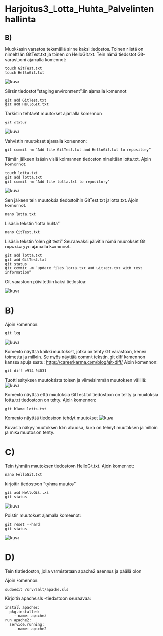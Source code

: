 # Harjoitus3_Lotta_Huhta_Palvelintenhallinta
## B)
Muokkasin varastoa tekemällä sinne kaksi tiedostoa. Toinen niistä on nimeltään GitTest.txt ja toinen on HelloGit.txt. Tein nämä tiedostot Git-varastooni ajamalla komennot:
```
touch GitTest.txt
touch HelloGit.txt
```
![kuva](https://user-images.githubusercontent.com/82219338/141688270-1bf3ef41-747f-4667-9712-2d3f27445b33.png)

Siirsin tiedostot ”staging environment”:iin ajamalla komennot:
```
git add GitTest.txt
git add HelloGit.txt
```
Tarkistin tehtävät muutokset ajamalla komennon 
```
git status
```
![kuva](https://user-images.githubusercontent.com/82219338/141688364-a51cf8ef-084b-4497-8ee1-2d352053eaad.png)

Vahvistin muutokset ajamalla komennon:
```
git commit -m ”Add file GitTest.txt and HelloGit.txt to repository”
```
Tämän jälkeen lisäsin vielä kolmannen tiedoston nimeltään lotta.txt.
Ajoin komennot:
```
touch lotta.txt
git add lotta.txt
git commit -m ”Add file lotta.txt to repository”
```
![kuva](https://user-images.githubusercontent.com/82219338/141688553-a5f30675-c256-4d0e-8cfa-288283c829d0.png)

Sen jälkeen tein muutoksia tiedostoihin GitTest.txt ja lotta.txt. Ajoin komennot:
```
nano lotta.txt
```
Lisäsin tekstin ”lotta huhta”
```
nano GitTest.txt
```
Lisäsin tekstin ”olen git testi”
Seuraavaksi päivitin nämä muutokset Git repositoryyn ajamalla komennot:
```
git add lotta.txt
git add GitTest.txt
git status
git commit -m ”update files lotta.txt and GitTest.txt with test information”
```
Git varastoon päivitettiin kaksi tiedostoa:

![kuva](https://user-images.githubusercontent.com/82219338/141688747-23dfae43-50a3-46e6-b836-6344da9c420c.png)

# B)
Ajoin komennon:
```
git log
```
![kuva](https://user-images.githubusercontent.com/82219338/141688822-aab02c9d-5ff5-4bb7-b1ac-ed10520669f6.png)

Komento näyttää kaikki muutokset, jotka on tehty Git varastoon, kenen toimesta ja milloin. Se myös näyttää commit tekstin.
git diff komennon kanssa apuja saatu: https://careerkarma.com/blog/git-diff/
Ajoin komennon:
```
git diff e914 04031
```
Tuotti esityksen muutoksista toisen ja viimeisimmän muutoksen välillä:
![kuva](https://user-images.githubusercontent.com/82219338/141688843-26c32070-2529-4f7d-8f5e-1b7da038dbfe.png)
 
Komento näyttää että muutoksia GitTest.txt tiedostoon on tehty ja muutoksia lotta.txt tiedostoon on tehty.
Ajoin komennon:
```
git blame lotta.txt
```
Komento näyttää tiedostoon tehdyt muutokset
![kuva](https://user-images.githubusercontent.com/82219338/141688855-77d36b8e-1418-4d18-b031-ea5e6decca5c.png)

Kuvasta näkyy muutoksen Id:n alkuosa, kuka on tehnyt muutoksen ja milloin ja mikä muutos on tehty.

# C)
Tein tyhmän muutoksen tiedostoon HelloGit.txt. 
Ajoin komennot:
```
nano HelloGit.txt
```
  kirjoitin tiedostoon ”tyhma muutos”
```
git add HelloGit.txt
git status
``` 
![kuva](https://user-images.githubusercontent.com/82219338/141688975-b9d3205e-9bfe-4530-85e9-6545f0f07138.png)

Poistin muutokset ajamalla komennot:
```
git reset --hard
git status
```
![kuva](https://user-images.githubusercontent.com/82219338/141688988-4dde45e8-6124-4556-8519-dc90e7f935c7.png)

# D)
Tein tilatiedoston, jolla varmistetaan apache2 asennus ja päällä olon

Ajoin komennon:
```
sudoedit /srv/salt/apache.sls
```
Kirjoitin apache.sls -tiedostoon seuraavaa:
```
install apache2:
  pkg.installed:
    - name: apache2
run apache2:
  service.running:
    - name: apache2
```

